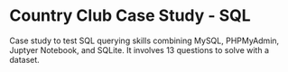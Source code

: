 # Country Club Case Study - SQL
Case study to test SQL querying skills combining MySQL, PHPMyAdmin, Juptyer Notebook, and SQLite. It involves 13 questions to solve with a dataset.
